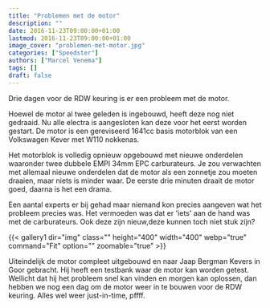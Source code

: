 ```yaml
---
title: "Problemen met de motor"
description: ""
date: 2016-11-23T09:00:00+01:00
lastmod: 2016-11-23T09:00:00+01:00
image_cover: "problemen-met-motor.jpg"
categories: ["Speedster"]
authors: ["Marcel Venema"] 
tags: []
draft: false
---
```


Drie dagen voor de RDW keuring is er een probleem met de motor.

Hoewel de motor al twee geleden is ingebouwd, heeft deze nog niet gedraaid. Nu alle electra is aangesloten kan deze voor het eerst worden gestart. De motor is een gereviseerd 1641cc basis motorblok van een Volkswagen Kever met W110 nokkenas. 

Het motorblok is volledig opnieuw opgebouwd met nieuwe onderdelen waaronder twee dubbele EMPI 34mm EPC carburateurs. Je zou verwachten met allemaal nieuwe onderdelen dat de motor als een zonnetje zou moeten draaien, maar niets is minder waar. De eerste drie minuten draait de motor goed, daarna is het een drama.

Een aantal experts er bij gehad maar niemand kon precies aangeven wat het probleem precies was. Het vermoeden was dat er 'iets' aan de hand was met de carburateurs. Ook deze zijn nieuw,deze kunnen toch niet stuk zijn?

{{< gallery1 dir="img" class="" height="400" width="400" webp="true" command="Fit" option="" zoomable="true" >}}

Uiteindelijk de motor compleet uitgebouwd en naar Jaap Bergman Kevers in Goor gebracht. Hij heeft een testbank waar de motor kan worden getest. Wellicht dat hij het probleem snel kan vinden en morgen kan oplossen, dan hebben we nog een dag om de motor weer in te bouwen voor de RDW keuring. Alles wel weer just-in-time, pffff. 

&nbsp;  
 